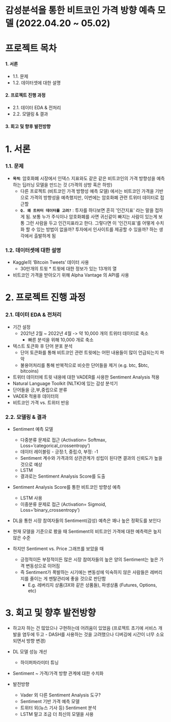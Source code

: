 
# 감성분석을 통한 비트코인 가격 방향 예측 모델 (2022.04.20 ~ 05.02) 

# 프로젝트 목차 

#### 1. 서론
 - 1.1. 문제
 - 1.2. 데이터셋에 대한 설명 

#### 2. 프로젝트 진행 과정 
- 2.1. 데이터 EDA & 전처리 
- 2.2. 모델링 & 결과 

#### 3. 회고 및 향후 발전방향  

# 1. 서론 
### 1.1. 문제
- **`목적`**: 암호화폐 시장에서 인덱스 지표와도 같은 같은 비트코인의 가격 방향성을 예측하는 딥러닝 모델을 만드는 것 (가격의 상방 혹은 하방) 
  - 다른 프로젝트 (비트코인 가격 방향성 예측 모델) 에서는 비트코인 가격을 기반으로 가격의 방향성을 예측했지만, 이번에는 암호화폐 관련 트위터 데이터로 접근할  
  - **`Q. 왜 트위터 데이터를 고려?`** : 투자를 하다보면 흔히 '인간지표' 라는 말을 접하게 됨. 보통 누가 주식이나 암호화폐를 사면 귀신같이 빠지는 사람이 있는게 보통 그런 사람을 두고 인간지표라고 한다. 그렇다면 이 '인간지표'를 어떻게 수치화 할 수 있는 방법이 없을까? 투자에서 인사이트를 제공할 수 있을까? 하는 생각에서 출발하게 됨  

### 1.2. 데이터셋에 대한 설명 
- Kaggle의 ‘Bitcoin Tweets’ 데이터 사용 
  - 30만개의 트윗 * 트윗에 대한 정보가 있는 13개의 열 
- 비트코인 가격을 받아오기 위해 Alpha Vantage 의 API를 사용 

# 2. 프로젝트 진행 과정 
### 2.1. 데이터 EDA & 전처리 
- 기간 설정
  - 2021년 2월 ~ 2022년 4월 -> 약 10,000 개의 트위터 데이터로 축소 
    - 빠른 분석을 위해 10,000 개로 축소
- 텍스트 토큰화 후 단어 분포 분석 
  - 단어 토큰화를 통해 비트코인 관련 트윗에는 어떤 내용들이 많이 언급되는지 파악
  - 불용어처리를 통해 반복적으로 비슷한 단어들을 제거 (e.g. btc, $btc, bitcoins)  
- 트위터 데이터에 트윗 내용에 대한 VADER를 사용한 Sentiment Analysis 적용 
 - Natural Language Toolkit (NLTK)에 있는 감성 분석기 
 - 단어들을 긍,부,중립으로 분류 
- VADER 적용후 데이터의
- 비트코인 가격 vs. 트위터 반응

### 2.2. 모델링 & 결과 

- Sentiment 예측 모델 
  - 다중분류 문제로 접근 (Activation= Softmax, Loss=’categorical_crossentropy’) 
  - 데이터 레이블링 - 긍정:1, 중립:0, 부정: -1
  - Sentiment 계수와 가격과의 상관관계가 성립이 된다면 결과의 신뢰도가 높을 것으로 예상
  - LSTM  
  - 결과로는 Sentiment Analysis Score를 도출 

- Sentiment Analysis Score를 통한 비트코인 방향성 예측 
  - LSTM 사용 
  - 이중분류 문제로 접근 (Activation= Sigmoid, Loss=’binary_crossentropy’) 

- DL을 통한 시장 참여자들의 Sentiment(감성) 예측은 꽤나 높은 정확도를 보인다 
- 현재 모델을 기준으로 봤을 때 Sentiment의 비트코인 가격에 대한 예측력은 높지 않은 수준 
- 하지만 Sentiment vs. Price 그래프를 보았을 때 	
  - 긍정적이든 부정적이든 많은 시장 참여자들의 높은 양의 Sentiment는 높은 가격 변동성으로 이어짐
  - 즉 Sentiment가 폭발하는 시기에는 변동성에 익숙하지 않은 사람들은 레버리지를 줄이는 게 멘탈관리에 좋을 것으로 판단함 
    - E.g. 레버리지 상품(3X와 같은 상품들), 파생상품 (Futures, Options, etc)
 
# 3. 회고 및 향후 발전방향  
- 하고자 하는 건 많았으나 구현하는데 어려움이 있었음 (프로젝트 초기에 서비스 개발을 염두에 두고 - DASH를 사용하는 것을 고려했으나 디버깅에 시간이 너무 소요되면서 방향 변경)
- DL 모델 성능 개선 
  - 하이퍼파라미터 튜닝 
- Sentiment ~ 가격/가격 방향 관계에 대한 수치화

- 발전방향 
  - Vader 외 다른 Sentiment Analysis 도구? 
  - Sentiment 기반 가격 예측 모델  
  - 트위터 외(뉴스 기사 등) Sentiment 분석 
  - LSTM 말고 조금 더 최신의 모델을 사용 





